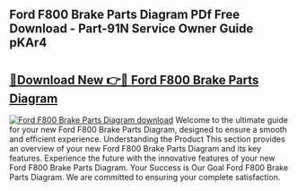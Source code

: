 ## Ford F800 Brake Parts Diagram PDf Free Download - Part-91N Service Owner Guide pKAr4

# <h2><a href="http://dfprtj8.blite.top/?on=Ford+F800+Brake+Parts+Diagram">🔗Download New 👉🔴 Ford F800 Brake Parts Diagram</a></h2>

[![Ford F800 Brake Parts Diagram download](https://i.imgur.com/lujVjoI.png)](http://dfprtj8.blite.top/?on=Ford+F800+Brake+Parts+Diagram)
Welcome to the ultimate guide for your new Ford F800 Brake Parts Diagram, designed to ensure a smooth and efficient experience. Understanding the Product This section provides an overview of your new Ford F800 Brake Parts Diagram and its key features. Experience the future with the innovative features of your new Ford F800 Brake Parts Diagram. Your Success is Our Goal Ford F800 Brake Parts Diagram. We are committed to ensuring your complete satisfaction.
